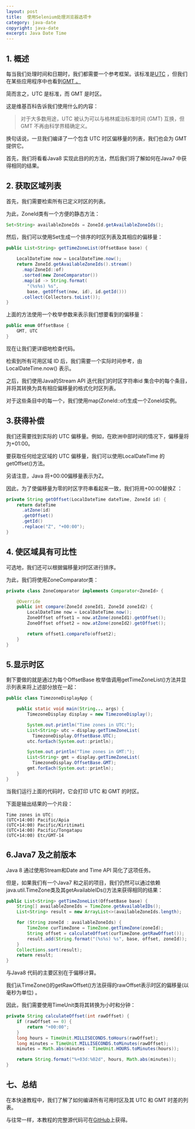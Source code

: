 ```yaml
---
layout: post
title:  使用Selenium处理浏览器选项卡
category: java-date
copyright: java-date
excerpt: Java Date Time
---
```


## 1. 概述

每当我们处理时间和日期时，我们都需要一个参考框架。该标准是[UTC](https://en.wikipedia.org/wiki/Coordinated_Universal_Time) ，但我们在某些应用程序中也看到[GMT 。](https://en.wikipedia.org/wiki/Greenwich_Mean_Time)

简而言之，UTC 是标准，而 GMT 是时区。

这是维基百科告诉我们使用什么的内容：

>   对于大多数用途，UTC 被认为可以与格林威治标准时间 (GMT) 互换，但 GMT 不再由科学界精确定义。

换句话说，一旦我们编译了一个包含 UTC 时区偏移量的列表，我们也会为 GMT 提供它。

首先，我们将看看Java8 实现此目的的方法，然后我们将了解如何在Java7 中获得相同的结果。

## 2. 获取区域列表

首先，我们需要检索所有已定义时区的列表。

为此，ZoneId类有一个方便的静态方法：

```java
Set<String> availableZoneIds = ZoneId.getAvailableZoneIds();
```

然后，我们可以使用Set生成一个排序的时区列表及其相应的偏移量：

```java
public List<String> getTimeZoneList(OffsetBase base) {
 
    LocalDateTime now = LocalDateTime.now();
    return ZoneId.getAvailableZoneIds().stream()
      .map(ZoneId::of)
      .sorted(new ZoneComparator())
      .map(id -> String.format(
        "(%s%s) %s", 
        base, getOffset(now, id), id.getId()))
      .collect(Collectors.toList());
}
```

上面的方法使用一个枚举参数来表示我们想要看到的偏移量：

```java
public enum OffsetBase {
    GMT, UTC
}
```

现在让我们更详细地检查代码。

检索到所有可用区域 ID 后，我们需要一个实际时间参考，由LocalDateTime.now() 表示。

之后，我们使用Java的Stream API 迭代我们的时区字符串id 集合中的每个条目，并将其转换为具有相应偏移量的格式化时区列表。

对于这些条目中的每一个，我们使用map(ZoneId::of)生成一个ZoneId实例。

## 3.获得补偿

我们还需要找到实际的 UTC 偏移量。例如，在欧洲中部时间的情况下，偏移量将为+01:00。

要获取任何给定区域的 UTC 偏移量，我们可以使用LocalDateTime 的 getOffset()方法。

另请注意，Java 将+00:00偏移量表示为Z。

因此，为了使偏移量为零的时区字符串看起来一致，我们将用+00:00替换Z ：

```java
private String getOffset(LocalDateTime dateTime, ZoneId id) {
    return dateTime
      .atZone(id)
      .getOffset()
      .getId()
      .replace("Z", "+00:00");
}
```

## 4. 使区域具有可比性

可选地，我们还可以根据偏移量对时区进行排序。

为此，我们将使用ZoneComparator类：

```java
private class ZoneComparator implements Comparator<ZoneId> {

    @Override
    public int compare(ZoneId zoneId1, ZoneId zoneId2) {
        LocalDateTime now = LocalDateTime.now();
        ZoneOffset offset1 = now.atZone(zoneId1).getOffset();
        ZoneOffset offset2 = now.atZone(zoneId2).getOffset();

        return offset1.compareTo(offset2);
    }
}
```

## 5.显示时区

剩下要做的就是通过为每个OffsetBase 枚举值调用getTimeZoneList()方法并显示列表来将上述部分放在一起：

```java
public class TimezoneDisplayApp {

    public static void main(String... args) {
        TimezoneDisplay display = new TimezoneDisplay();

        System.out.println("Time zones in UTC:");
        List<String> utc = display.getTimeZoneList(
          TimezoneDisplay.OffsetBase.UTC);
        utc.forEach(System.out::println);

        System.out.println("Time zones in GMT:");
        List<String> gmt = display.getTimeZoneList(
          TimezoneDisplay.OffsetBase.GMT);
        gmt.forEach(System.out::println);
    }
}
```

当我们运行上面的代码时，它会打印 UTC 和 GMT 的时区。

下面是输出结果的一个片段：

```plaintext
Time zones in UTC:
(UTC+14:00) Pacific/Apia
(UTC+14:00) Pacific/Kiritimati
(UTC+14:00) Pacific/Tongatapu
(UTC+14:00) Etc/GMT-14
```

## 6.Java7 及之前版本

Java 8 通过使用Stream和Date and Time API 简化了这项任务。

但是，如果我们有一个Java7 和之前的项目，我们仍然可以通过依赖java.util.TimeZone类及其getAvailableIDs()方法来获得相同的结果：

```java
public List<String> getTimeZoneList(OffsetBase base) {
    String[] availableZoneIds = TimeZone.getAvailableIDs();
    List<String> result = new ArrayList<>(availableZoneIds.length);

    for (String zoneId : availableZoneIds) {
        TimeZone curTimeZone = TimeZone.getTimeZone(zoneId);
        String offset = calculateOffset(curTimeZone.getRawOffset());
        result.add(String.format("(%s%s) %s", base, offset, zoneId));
    }
    Collections.sort(result);
    return result;
}
```

与Java8 代码的主要区别在于偏移计算。

我们从TimeZone()的getRawOffset()方法获得的rawOffset表示时区的偏移量(以毫秒为单位) 。

因此，我们需要使用TimeUnit类将其转换为小时和分钟：

```java
private String calculateOffset(int rawOffset) {
    if (rawOffset == 0) {
        return "+00:00";
    }
    long hours = TimeUnit.MILLISECONDS.toHours(rawOffset);
    long minutes = TimeUnit.MILLISECONDS.toMinutes(rawOffset);
    minutes = Math.abs(minutes - TimeUnit.HOURS.toMinutes(hours));

    return String.format("%+03d:%02d", hours, Math.abs(minutes));
}
```

## 七、总结

在本快速教程中，我们了解了如何编译所有可用时区及其 UTC 和 GMT 时差的列表。

与往常一样，本教程的完整源代码可在[GitHub](https://github.com/tu-yucheng/taketoday-tutorial4j/tree/master/java-core-modules/java-date-operations-1)上获得。